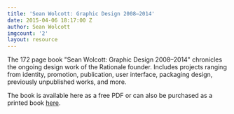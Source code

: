```yaml
---
title: 'Sean Wolcott: Graphic Design 2008–2014'
date: 2015-04-06 18:17:00 Z
author: Sean Wolcott
imgcount: '2'
layout: resource
---
```


The 172 page book "Sean Wolcott: Graphic Design 2008–2014" chronicles the ongoing design work of the Rationale founder. Includes projects ranging from identity, promotion, publication, user interface, packaging design, previously unpublished works, and more.

The book is available here as a free PDF or can also be purchased as a printed book [here](http://rationale-design.com/store/sean-wolcott-graphic-design-20082014/).
